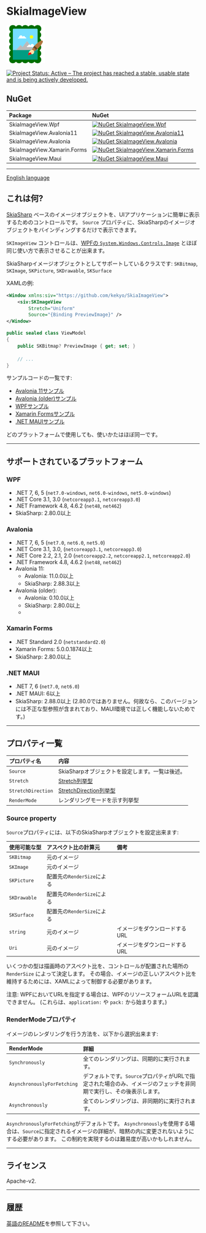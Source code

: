 # SkiaImageView

![SkiaImageView](Images/SkiaImageView.100.png)

[![Project Status: Active – The project has reached a stable, usable state and is being actively developed.](https://www.repostatus.org/badges/latest/active.svg)](https://www.repostatus.org/#active)

## NuGet

|Package|NuGet|
|:----|:----|
|SkiaImageView.Wpf|[![NuGet SkiaImageView.Wpf](https://img.shields.io/nuget/v/SkiaImageView.Wpf.svg?style=flat)](https://www.nuget.org/packages/SkiaImageView.Wpf)|
|SkiaImageView.Avalonia11|[![NuGet SkiaImageView.Avalonia11](https://img.shields.io/nuget/v/SkiaImageView.Avalonia11.svg?style=flat)](https://www.nuget.org/packages/SkiaImageView.Avalonia11)|
|SkiaImageView.Avalonia|[![NuGet SkiaImageView.Avalonia](https://img.shields.io/nuget/v/SkiaImageView.Avalonia.svg?style=flat)](https://www.nuget.org/packages/SkiaImageView.Avalonia)|
|SkiaImageView.Xamarin.Forms|[![NuGet SkiaImageView.Xamarin.Forms](https://img.shields.io/nuget/v/SkiaImageView.Xamarin.Forms.svg?style=flat)](https://www.nuget.org/packages/SkiaImageView.Xamarin.Forms)|
|SkiaImageView.Maui|[![NuGet SkiaImageView.Maui](https://img.shields.io/nuget/v/SkiaImageView.Maui.svg?style=flat)](https://www.nuget.org/packages/SkiaImageView.Maui)|

----

[English language](https://github.com/kekyo/SkiaImageView/)

## これは何?

[SkiaSharp](https://github.com/mono/SkiaSharp) ベースのイメージオブジェクトを、UIアプリケーションに簡単に表示するためのコントロールです。
`Source` プロパティに、SkiaSharpのイメージオブジェクトをバインディングするだけで表示できます。

`SKImageView` コントロールは、[WPFの `System.Windows.Controls.Image`](https://docs.microsoft.com/en-us/dotnet/api/system.windows.controls.image?view=windowsdesktop-6.0)
とほぼ同じ使い方で表示させることが出来ます。

SkiaSharpイメージオブジェクトとしてサポートしているクラスです: `SKBitmap`, `SKImage`, `SKPicture`, `SKDrawable`, `SKSurface`

XAMLの例:

```xml
<Window xmlns:siv="https://github.com/kekyo/SkiaImageView">
    <siv:SKImageView
        Stretch="Uniform"
        Source="{Binding PreviewImage}" />
</Window>
```

```csharp
public sealed class ViewModel
{
    public SKBitmap? PreviewImage { get; set; }

    // ...
}
```

サンプルコードの一覧です:

* [Avalonia 11サンプル](https://github.com/kekyo/SkiaImageView/tree/main/samples/SkiaImageView.Avalonia11.Sample)
* [Avalonia (older)サンプル](https://github.com/kekyo/SkiaImageView/tree/main/samples/SkiaImageView.Avalonia.Sample)
* [WPFサンプル](https://github.com/kekyo/SkiaImageView/tree/main/samples/SkiaImageView.Wpf.Sample)
* [Xamarin Formsサンプル](https://github.com/kekyo/SkiaImageView/tree/main/samples/SkiaImageView.Xamarin.Forms.Sample)
* [.NET MAUIサンプル](https://github.com/kekyo/SkiaImageView/tree/main/samples/SkiaImageView.Maui.Sample)

どのプラットフォームで使用しても、使いかたはほぼ同一です。

----

## サポートされているプラットフォーム

### WPF

* .NET 7, 6, 5 (`net7.0-windows`, `net6.0-windows`, `net5.0-windows`)
* .NET Core 3.1, 3.0 (`netcoreapp3.1`, `netcoreapp3.0`)
* .NET Framework 4.8, 4.6.2 (`net48`, `net462`)
* SkiaSharp: 2.80.0以上

### Avalonia

* .NET 7, 6, 5 (`net7.0`, `net6.0`, `net5.0`)
* .NET Core 3.1, 3.0, (`netcoreapp3.1`, `netcoreapp3.0`)
* .NET Core 2.2, 2.1, 2.0 (`netcoreapp2.2`, `netcoreapp2.1`, `netcoreapp2.0`)
* .NET Framework 4.8, 4.6.2 (`net48`, `net462`)
* Avalonia 11:
  * Avalonia: 11.0.0以上
  * SkiaSharp: 2.88.3以上
* Avalonia (older):
  * Avalonia: 0.10.0以上
  * SkiaSharp: 2.80.0以上
  * 
### Xamarin Forms

* .NET Standard 2.0 (`netstandard2.0`)
* Xamarin Forms: 5.0.0.1874以上
* SkiaSharp: 2.80.0以上

### .NET MAUI

* .NET 7, 6 (`net7.0`, `net6.0`)
* .NET MAUI: 6以上
* SkiaSharp: 2.88.0以上 (2.80.0ではありません。何故なら、このバージョンには不正な型参照が含まれており、MAUI環境では正しく機能しないためです。)

----

## プロパティ一覧

|プロパティ名|内容|
|:----|:----|
|`Source`|SkiaSharpオブジェクトを設定します。一覧は後述。|
|`Stretch`|[Stretch列挙型](https://docs.microsoft.com/en-us/dotnet/api/system.windows.media.stretch?view=windowsdesktop-6.0)|
|`StretchDirection`|[StretchDirection列挙型](https://docs.microsoft.com/en-us/dotnet/api/system.windows.controls.stretchdirection?view=windowsdesktop-6.0)|
|`RenderMode`|レンダリングモードを示す列挙型|

### Source property

`Source`プロパティには、以下のSkiaSharpオブジェクトを設定出来ます:

|使用可能な型|アスペクト比の計算元|備考|
|:----|:----|:----|
|`SKBitmap`|元のイメージ| |
|`SKImage`|元のイメージ| |
|`SKPicture`|配置先の`RenderSize`による| |
|`SKDrawable`|配置先の`RenderSize`による| |
|`SKSurface`|配置先の`RenderSize`による| |
|`string`|元のイメージ|イメージをダウンロードするURL|
|`Uri`|元のイメージ|イメージをダウンロードするURL|

いくつかの型は描画時のアスペクト比を、コントロールが配置された場所の `RenderSize` によって決定します。
その場合、イメージの正しいアスペクト比を維持するためには、XAMLによって制御する必要があります。

注意: WPFにおいてURLを指定する場合は、WPFのリソースフォームURLを認識できません。
(これらは、`application:` や `pack:` から始まります。)

### RenderModeプロパティ

イメージのレンダリングを行う方法を、以下から選択出来ます:

|RenderMode|詳細|
|:----|:----|
|`Synchronously`|全てのレンダリングは、同期的に実行されます。|
|`AsynchronouslyForFetching`|デフォルトです。`Source`プロパティがURLで指定された場合のみ、イメージのフェッチを非同期で実行し、その後表示します。|
|`Asynchronously`|全てのレンダリングは、非同期的に実行されます。|

`AsynchronouslyForFetching`がデフォルトです。
`Asynchronously`を使用する場合は、`Source`に指定されるイメージの詳細が、暗黙の内に変更されないようにする必要があります。
この制約を実現するのは難易度が高いかもしれません。

----

## ライセンス

Apache-v2.

----

## 履歴

[英語のREADME](https://github.com/kekyo/SkiaImageView#history)を参照して下さい。
